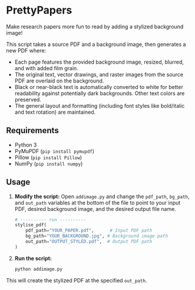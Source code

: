 # PrettyPapers

Make research papers more fun to read by adding a stylized background image!

This script takes a source PDF and a background image, then generates a new PDF where:

*   Each page features the provided background image, resized, blurred, and with added film grain.
*   The original text, vector drawings, and raster images from the source PDF are overlaid on the background.
*   Black or near-black text is automatically converted to white for better readability against potentially dark backgrounds. Other text colors are preserved.
*   The general layout and formatting (including font styles like bold/italic and text rotation) are maintained.

## Requirements

*   Python 3
*   PyMuPDF (`pip install pymupdf`)
*   Pillow (`pip install Pillow`)
*   NumPy (`pip install numpy`)

## Usage

1.  **Modify the script:** Open `addimage.py` and change the `pdf_path`, `bg_path`, and `out_path` variables at the bottom of the file to point to your input PDF, desired background image, and the desired output file name.

    ```python
    # ---------- run ----------
    stylise_pdf(
        pdf_path="YOUR_PAPER.pdf",      # Input PDF path
        bg_path="YOUR_BACKGROUND.jpg", # Background image path
        out_path="OUTPUT_STYLED.pdf",  # Output PDF path
    )
    ```

2.  **Run the script:**

    ```bash
    python addimage.py
    ```

This will create the stylized PDF at the specified `out_path`.
